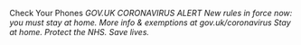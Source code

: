 Check Your Phones
*GOV.UK CORONAVIRUS ALERT*
*New rules in force now: you must stay at home. More info & exemptions at gov.uk/coronavirus Stay at home. Protect the NHS. Save lives.*